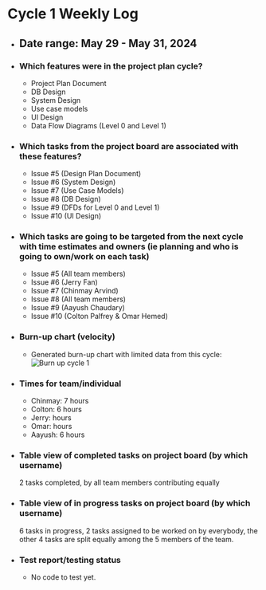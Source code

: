 # Cycle 1 Weekly Log
- ## Date range: May 29 - May 31, 2024 
- ### Which features were in the project plan cycle?
  - Project Plan Document
  - DB Design
  - System Design
  - Use case models
  - UI Design
  - Data Flow Diagrams (Level 0 and Level 1)
- ### Which tasks from the project board are associated with these features?
  - Issue #5 (Design Plan Document)
  - Issue #6 (System Design)
  - Issue #7 (Use Case Models)
  - Issue #8 (DB Design)
  - Issue #9 (DFDs for Level 0 and Level 1)
  - Issue #10 (UI Design)
- ### Which tasks are going to be targeted from the next cycle with time estimates and owners (ie planning and who is going to own/work on each task)
  - Issue #5 (All team members)
  - Issue #6 (Jerry Fan)
  - Issue #7 (Chinmay Arvind)
  - Issue #8 (All team members)
  - Issue #9 (Aayush Chaudary)
  - Issue #10 (Colton Palfrey & Omar Hemed)
- ### Burn-up chart (velocity)
  - Generated burn-up chart with limited data from this cycle: ![Burn up cycle 1](https://raw.githubusercontent.com/UBCO-COSC499-Summer-2024/team-8-capstone-team-8/logs/docs/weekly%20logs/Burn%20up%20cycle%201.png)
- ### Times for team/individual
  - Chinmay: 7 hours
  - Colton: 6 hours
  - Jerry:  hours
  - Omar:  hours
  - Aayush: 6 hours
- ### Table view of completed tasks on project board (by which username)
  2 tasks completed, by all team members contributing equally
- ### Table view of in progress tasks on project board (by which username)
  6 tasks in progress, 2 tasks assigned to be worked on by everybody, the other 4 tasks are split equally among the 5 members of the team.
- ### Test report/testing status
  - No code to test yet.
